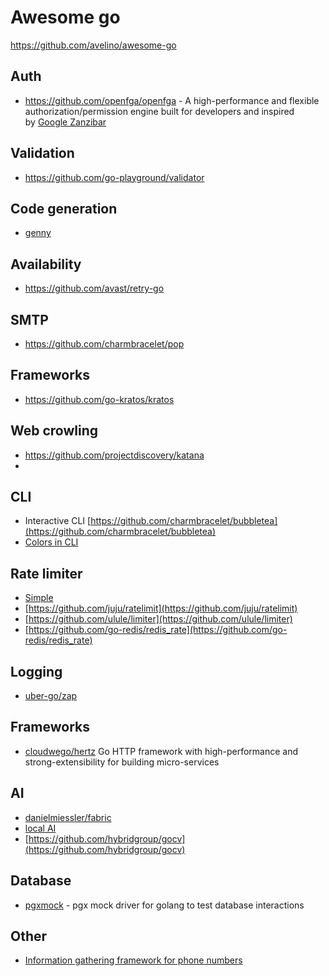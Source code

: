 # Awesome go

https://github.com/avelino/awesome-go

## Auth
- https://github.com/openfga/openfga  - A high-performance and flexible authorization/permission engine built for developers and inspired by [Google Zanzibar](https://research.google/pubs/pub48190/)

## Validation
- https://github.com/go-playground/validator 

## Code generation
- [genny](https://github.com/cheekybits/genny)

## Availability
- https://github.com/avast/retry-go


## SMTP
- https://github.com/charmbracelet/pop

## Frameworks
- https://github.com/go-kratos/kratos


## Web crowling
- https://github.com/projectdiscovery/katana
- 
## CLI
- Interactive CLI [https://github.com/charmbracelet/bubbletea](https://github.com/charmbracelet/bubbletea)
- [Colors in CLI](https://github.com/charmbracelet/lipgloss)

## Rate limiter
- [Simple](golang.org/x/time/rate)
- [https://github.com/juju/ratelimit](https://github.com/juju/ratelimit)
- [https://github.com/ulule/limiter](https://github.com/ulule/limiter)
- [https://github.com/go-redis/redis_rate](https://github.com/go-redis/redis_rate)

## Logging
- [uber-go/zap](https://github.com/uber-go/zap)

## Frameworks
- [cloudwego/hertz](https://github.com/cloudwego/hertz) Go HTTP framework with high-performance and strong-extensibility for building micro-services

## AI
- [danielmiessler/fabric](https://github.com/danielmiessler/fabric)
- [local AI](https://github.com/mudler/LocalAI)
- [https://github.com/hybridgroup/gocv](https://github.com/hybridgroup/gocv)

## Database
- [pgxmock](https://github.com/pashagolub/pgxmock) - pgx mock driver for golang to test database interactions

## Other
- [Information gathering framework for phone numbers](https://github.com/sundowndev/phoneinfoga)